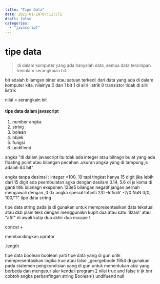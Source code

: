 ```yaml
---
title: "Tipe Data"
date: 2021-01-19T07:11:57Z
draft: false
categories:
  - "javascript"
---
```


# tipe data 
  > di dalam komputer yang ada hanyalah data, semua data tersimpan kedalam serangkaian bit.
  
bit adalah bilamgan biner atau satuan terkecil dari data yang ada di dalam komputer kita.
nilainya 0 dan 1
bit 1 di aliri listrik 
0 transistor tidak di aliri listrik

nilai  = serangkain bit
#### tipe data dalam javascript
1. number angka
2. string 
3. bolean 
4. objek
5. fungsi
6. undifiend


angka
 "di dalam javascript itu tdak ada integer atau bilnagn bulat yang ada floating point atau bilangan pecahan .ukuran angka  yang di tampung js adalah 64 bit"
 
‌angka tanpa desimal : integer
*100, 10 tapi tingkat hanya 15 digit
jika lebih dari 15 digit ada peembulatan
‌agka dengan desilam
3.14, 5.6
di js koma di ganti titik
‌bilanagn eksponen
123e5
‌bilangan negatif
‌jangan pernah mengawali dengan ,0
‌0x
‌angka spesial
Infiniti 2/0
-Infiniti' -2/0
NaN 0/0, 100/"1"
tipe data srring

tipe data string pada js di gunakan untuk mempresentasikan data tekstual atau dsb plain teks dengan menggunakn kupit dua atau satu
'ilzam' atau "afif"
di awali kutip dua akhir dua
escape
\

concat 
+ 

membandingkan oprator 

.length

tipe data boolean
boolean yaiti tipe data yang di gun untk mempresentasikan logika true atau false
_georgeboole 1954
‌di gunakan pada statemen pengkondisian yang di gun untuk menentukan aksi yang berbeda dan mengatur alur kendali program
‌2 nilai true and false tr jk bnr
‌cobtoh angka perbanfingan string
‌Boolean()
‌undifuend null












